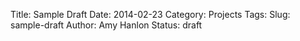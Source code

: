 Title: Sample Draft
Date: 2014-02-23
Category: Projects
Tags: 
Slug: sample-draft
Author: Amy Hanlon
Status: draft
